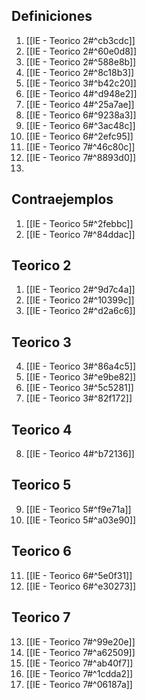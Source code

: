 ## Definiciones
1. [[IE - Teorico 2#^cb3cdc]]
2. [[IE - Teorico 2#^60e0d8]]
3. [[IE - Teorico 2#^588e8b]]
4. [[IE - Teorico 2#^8c18b3]]
5. [[IE - Teorico 3#^b42c20]]
6. [[IE - Teorico 4#^d948e2]]
7. [[IE - Teorico 4#^25a7ae]]
8. [[IE - Teorico 6#^9238a3]]
9. [[IE - Teorico 6#^3ac48c]]
10. [[IE - Teorico 6#^2efc95]]
11. [[IE - Teorico 7#^46c80c]]
12. [[IE - Teorico 7#^8893d0]]
13. 
## Contraejemplos
1. [[IE - Teorico 5#^2febbc]]
2. [[IE - Teorico 7#^84ddac]]
## Teorico 2
1. [[IE - Teorico 2#^9d7c4a]]
2. [[IE - Teorico 2#^10399c]]
3. [[IE - Teorico 2#^d2a6c6]]
## Teorico 3
4. [[IE - Teorico 3#^86a4c5]]
5. [[IE - Teorico 3#^e9be82]]
6. [[IE - Teorico 3#^5c5281]]
7. [[IE - Teorico 3#^82f172]]
## Teorico 4
8. [[IE - Teorico 4#^b72136]]
## Teorico 5
9. [[IE - Teorico 5#^f9e71a]]
10. [[IE - Teorico 5#^a03e90]]
## Teorico 6
11. [[IE - Teorico 6#^5e0f31]]
12. [[IE - Teorico 6#^e30273]]
## Teorico 7
13. [[IE - Teorico 7#^99e20e]]
14. [[IE - Teorico 7#^a62509]]
15. [[IE - Teorico 7#^ab40f7]]
16. [[IE - Teorico 7#^1cdda2]]
17. [[IE - Teorico 7#^06187a]]




